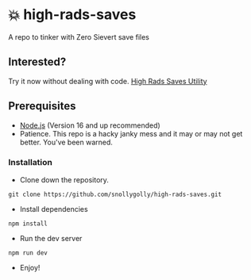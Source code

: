 # :collision: high-rads-saves
 A repo to tinker with Zero Sievert save files

## Interested?
Try it now without dealing with code. [High Rads Saves Utility](https://snollygolly.github.io/high-rads-saves/)

## Prerequisites
* [Node.js](https://nodejs.org/en/) (Version 16 and up recommended)
* Patience. This repo is a hacky janky mess and it may or may not get better. You've been warned.

### Installation

* Clone down the repository.
```
git clone https://github.com/snollygolly/high-rads-saves.git
```

* Install dependencies
```
npm install
```

* Run the dev server
```
npm run dev
```

* Enjoy!